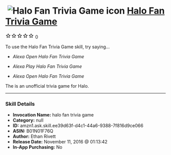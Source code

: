 # &nbsp;<img src="skill_icon" alt="Halo Fan Trivia Game icon" width="36"> [Halo Fan Trivia Game](http://alexa.amazon.com/#skills/amzn1.ask.skill.ee39d63f-d4c1-44a6-9388-7f816d9ce066)
![0 stars](../../images/ic_star_border_black_18dp_1x.png)![0 stars](../../images/ic_star_border_black_18dp_1x.png)![0 stars](../../images/ic_star_border_black_18dp_1x.png)![0 stars](../../images/ic_star_border_black_18dp_1x.png)![0 stars](../../images/ic_star_border_black_18dp_1x.png) 0

To use the Halo Fan Trivia Game skill, try saying...

* *Alexa Open Halo Fan Trivia Game*

* *Alexa Play Halo Fan Trivia Game*

* *Alexa Open Halo Fan Trivia Game*

The is an unofficial trivia game for Halo.

***

### Skill Details

* **Invocation Name:** halo fan trivia game
* **Category:** null
* **ID:** amzn1.ask.skill.ee39d63f-d4c1-44a6-9388-7f816d9ce066
* **ASIN:** B01N01F76Q
* **Author:** Ethan Rivett
* **Release Date:** November 11, 2016 @ 01:13:42
* **In-App Purchasing:** No
